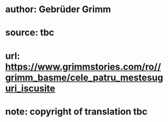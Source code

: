 # author: Gebrüder Grimm
# source: tbc
# url: https://www.grimmstories.com/ro//grimm_basme/cele_patru_mestesuguri_iscusite
# note: copyright of translation tbc


